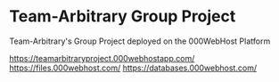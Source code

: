 # Team-Arbitrary Group Project
Team-Arbitrary's Group Project deployed on the 000WebHost Platform




https://teamarbitraryproject.000webhostapp.com/
https://files.000webhost.com/
https://databases.000webhost.com/
